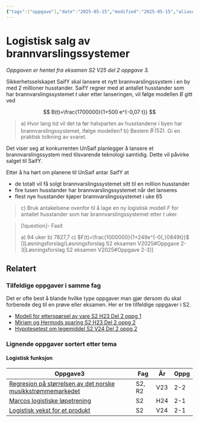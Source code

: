 ```yaml
---
{"tags":["oppgave"],"date":"2025-05-15","modified":"2025-05-15","aliases":null,"dg-publish":true,"temaer":["logistisk funksjon"],"fag":["s2"],"eksamen":"v25","del":2,"oppgave":3,"title":"Logistisk salg av brannvarslingssystemer","source":"Eksamen S2 vår 2025","todo":null,"permalink":"/logistisk-salg-av-brannvarslingssystemer/","dgPassFrontmatter":true}
---
```



# Logistisk salg av brannvarslingssystemer

<p><span><em>Oppgaven er hentet fra eksamen S2 V25 del 2 oppgave 3.</em></span></p>

Sikkerhetsselskapet SaifY skal lansere et nytt brannvarslingssystem i en by med 2 millioner husstander. SaifY regner med at antallet husstander som har brannvarslingssystemet $t$ uker etter lanseringen, vil følge modellen $B$ gitt ved

$$
B(t)=\frac{1700000}{1+500 e^{-0,07 t}}
$$

>a) Hvor lang tid vil det ta før halvparten av husstandene i byen har brannvarslingssystemet, ifølge modellen?
>b) Bestem $B^{\prime}(52)$.
>  Gi en praktisk tolkning av svaret.

Det viser seg at konkurrenten UnSaif planlegger å lansere et brannvarslingssystem med tilsvarende teknologi samtidig. Dette vil påvirke salget til SaifY.

Etter å ha hørt om planene til UnSaif antar SaifY at
- de totalt vil få solgt brannvarslingssystemet sitt til en million husstander
- fire tusen husstander har brannvarslingssystemet når det lanseres
- flest nye husstander kjøper brannvarslingssystemet i uke 65

>c) Bruk antakelsene ovenfor til å lage en ny logistisk modell $F$ for antallet husstander som har brannvarslingssystemet etter $t$ uker.

>[!question]- Fasit
> 
> a) 94 uker
> b) 7827,7
> c) $F(t)=\frac{1000000}{1+249e^{-0{,}0849t}}$
> [[Løsningsforslag/Løsningsforslag S2 eksamen V2025#Oppgave 2-3\|Løsningsforslag S2 eksamen V2025#Oppgave 2-3]]

## Relatert
<h3><span>Tilfeldige oppgaver i samme fag</span></h3><p><span>Det er ofte best å blande hvilke type oppgaver man gjør dersom du skal forberede deg til en prøve eller eksamen. Her er tre tilfeldige oppgaver i S2.</span></p><div><ul class="dataview list-view-ul"><li><span><a data-tooltip-position="top" aria-label="Modell for etterspørsel av vare.md" data-href="Modell for etterspørsel av vare.md" href="Modell for etterspørsel av vare.md" class="internal-link" target="_blank" rel="noopener nofollow">Modell for etterspørsel av vare S2 H23 Del 2 oppg 1</a></span></li><li><span><a data-tooltip-position="top" aria-label="Miriam og Hermods sparing.md" data-href="Miriam og Hermods sparing.md" href="Miriam og Hermods sparing.md" class="internal-link" target="_blank" rel="noopener nofollow">Miriam og Hermods sparing S2 H23 Del 2 oppg 2</a></span></li><li><span><a data-tooltip-position="top" aria-label="Hypotesetest om legemiddel.md" data-href="Hypotesetest om legemiddel.md" href="Hypotesetest om legemiddel.md" class="internal-link" target="_blank" rel="noopener nofollow">Hypotesetest om legemiddel S2 V24 Del 2 oppg 2</a></span></li></ul></div><h3><span>Lignende oppgaver sortert etter tema</span></h3><h4><span>Logistisk funksjon</span></h4><div><table class="dataview table-view-table"><thead class="table-view-thead"><tr class="table-view-tr-header"><th class="table-view-th"><span>Oppgave</span><span class="dataview small-text">3</span></th><th class="table-view-th"><span>Fag</span></th><th class="table-view-th"><span>År</span></th><th class="table-view-th"><span>Oppg</span></th></tr></thead><tbody class="table-view-tbody"><tr><td><span><a data-tooltip-position="top" aria-label="Regresjon på størrelsen av det norske musikkstrømmemarkedet.md" data-href="Regresjon på størrelsen av det norske musikkstrømmemarkedet.md" href="Regresjon på størrelsen av det norske musikkstrømmemarkedet.md" class="internal-link" target="_blank" rel="noopener nofollow">Regresjon på størrelsen av det norske musikkstrømmemarkedet</a></span></td><td><span>S2, R2</span></td><td><span>V23</span></td><td><span>2-2</span></td></tr><tr><td><span><a data-tooltip-position="top" aria-label="Marcos logistiske løpetrening.md" data-href="Marcos logistiske løpetrening.md" href="Marcos logistiske løpetrening.md" class="internal-link" target="_blank" rel="noopener nofollow">Marcos logistiske løpetrening</a></span></td><td><span>S2</span></td><td><span>H24</span></td><td><span>2-1</span></td></tr><tr><td><span><a data-tooltip-position="top" aria-label="Logistisk vekst for et produkt.md" data-href="Logistisk vekst for et produkt.md" href="Logistisk vekst for et produkt.md" class="internal-link" target="_blank" rel="noopener nofollow">Logistisk vekst for et produkt</a></span></td><td><span>S2</span></td><td><span>V24</span></td><td><span>2-1</span></td></tr></tbody></table></div>
